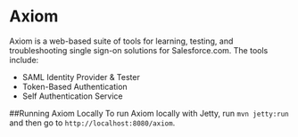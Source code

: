 # Axiom
Axiom is a web-based suite of tools for learning, testing, and troubleshooting single sign-on solutions for Salesforce.com. The tools include:

 * SAML Identity Provider & Tester
 * Token-Based Authentication
 * Self Authentication Service


##Running Axiom Locally
To run Axiom locally with Jetty, run `mvn jetty:run` and then go to `http://localhost:8080/axiom`.